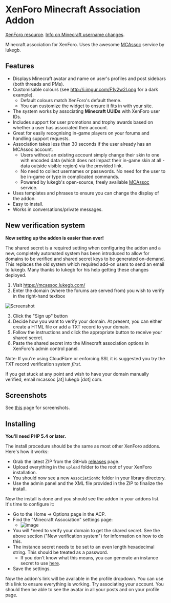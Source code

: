 XenForo Minecraft Association Addon
====================================

[XenForo resource](https://xenforo.com/community/resources/associationmc.3232/). [Info on Minecraft username changes](https://xenforo.com/community/threads/associationmc.74920/#post-892880).

Minecraft association for XenForo. Uses the awesome [MCAssoc](http://mcassoc.lukegb.com/) service by lukegb.

Features
--------

* Displays Minecraft avatar and name on user's profiles and post sidebars (both threads and PMs).
* Customisable colours (see http://i.imgur.com/F1y2w2I.png for a dark example).
  * Default colours match XenForo's default theme.
  * You can customize the widget to ensure it fits in with your site.
* The system works by associating **Minecraft UUIDs** with XenForo user IDs.
* Includes support for user promotions and trophy awards based on whether a user has associated their account.
* Great for easily recognising in-game players on your forums and handling support requests.
* Association takes less than 30 seconds if the user already has an MCAssoc account.
  * Users without an existing account simply change their skin to one with encoded data (which does not impact their in-game skin at all - data outside visible region) via the provided link.
  * No need to collect usernames or passwords. No need for the user to be in-game or type in complicated commands.
  * Powered by lukegb's open-source, freely available [MCAssoc](https://mcassoc.lukegb.com/) service.
* Uses templates and phrases to ensure you can change the display of the addon.
* Easy to install.
* Works in conversations/private messages.

New verification system
-----------------------

**Now setting up the addon is easier than ever!**

The shared secret is a required setting when configuring the addon and a new, completely automated system has been
introduced to allow for domains to be verified and shared secret keys to be generated on-demand. This replaces the old
system which required add-on users to send an email to lukegb. Many thanks to lukegb for his help getting these changes deployed.

1. Visit https://mcassoc.lukegb.com/
2. Enter the domain (where the forums are served from) you wish to verify in the right-hand textbox

![Screenshot](https://i.imgur.com/W7fwAUd.png)

3. Click the "Sign up" button
4. Decide how you want to verify your domain. At present, you can either create a HTML file or add a TXT record to your domain.
5. Follow the instructions and click the appropriate button to receive your shared secret.
6. Paste the shared secret into the Minecraft association options in XenForo's admin control panel.

Note: If you're using CloudFlare or enforcing SSL it is suggested you try the TXT record verification system *first*.

If you get stuck at any point and wish to have your domain manually verified, email mcassoc [at] lukegb [dot] com.

Screenshots
-----------

See [this](https://github.com/lol768/XenForo-MCASSOC/blob/master/SCREENSHOTS.md) page for screenshots.

Installing
----------

**You'll need PHP 5.4 or later.**

The install procedure should be the same as most other XenForo addons. Here's how it works:

* Grab the latest ZIP from the GitHub [releases](https://github.com/lol768/XenForo-MCASSOC/releases) page.
* Upload everything in the `upload` folder to the root of your XenForo installation.
* You should now see a new `AssociationMc` folder in your library directory.
* Use the admin panel and the XML file provided in the ZIP to finalize the install.

Now the install is done and you should see the addon in your addons list. It's time to configure it:
* Go to the Home -> Options page in the ACP.
* Find the "Minecraft Association" settings page:
  * ![image](https://cdn.mediacru.sh/cx1LOGSM3xGV.png)
* You will *need to verify your domain to get the shared secret. See the above section ("New verification system") for information on how to do this.
* The instance secret needs to be set to an even length hexadecimal string. This should be treated as a password.
  * If you don't know what this means, you can generate an instance secret to use [here](http://jsbin.com/jadofehoqu/1/).
* Save the settings.

Now the addon's link will be available in the profile dropdown. You can use this link to ensure everything is working.
Try associating your account. You should then be able to see the avatar in all your posts and on your profile page.
